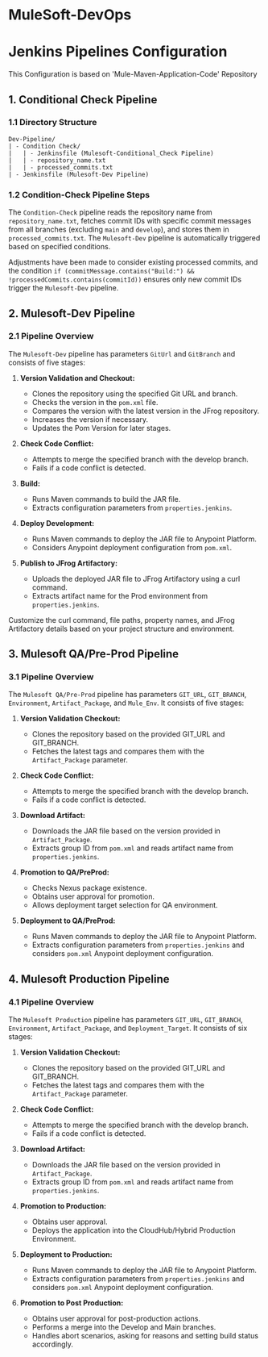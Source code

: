 # MuleSoft-DevOps
# Jenkins Pipelines Configuration
This Configuration is based on 'Mule-Maven-Application-Code' Repository

## 1. Conditional Check Pipeline

### 1.1 Directory Structure

```
Dev-Pipeline/
| - Condition Check/
|   | - Jenkinsfile (Mulesoft-Conditional_Check Pipeline)
|   | - repository_name.txt
|   | - processed_commits.txt
| - Jenkinsfile (Mulesoft-Dev Pipeline)
```

### 1.2 Condition-Check Pipeline Steps

The `Condition-Check` pipeline reads the repository name from `repository_name.txt`, fetches commit IDs with specific commit messages from all branches (excluding `main` and `develop`), and stores them in `processed_commits.txt`. The `Mulesoft-Dev` pipeline is automatically triggered based on specified conditions.

Adjustments have been made to consider existing processed commits, and the condition `if (commitMessage.contains("Build:") && !processedCommits.contains(commitId))` ensures only new commit IDs trigger the `Mulesoft-Dev` pipeline.

## 2. Mulesoft-Dev Pipeline

### 2.1 Pipeline Overview

The `Mulesoft-Dev` pipeline has parameters `GitUrl` and `GitBranch` and consists of five stages:

1. **Version Validation and Checkout:**
   - Clones the repository using the specified Git URL and branch.
   - Checks the version in the `pom.xml` file.
   - Compares the version with the latest version in the JFrog repository.
   - Increases the version if necessary.
   - Updates the Pom Version for later stages.

2. **Check Code Conflict:**
   - Attempts to merge the specified branch with the develop branch.
   - Fails if a code conflict is detected.

3. **Build:**
   - Runs Maven commands to build the JAR file.
   - Extracts configuration parameters from `properties.jenkins`.

4. **Deploy Development:**
   - Runs Maven commands to deploy the JAR file to Anypoint Platform.
   - Considers Anypoint deployment configuration from `pom.xml`.

5. **Publish to JFrog Artifactory:**
   - Uploads the deployed JAR file to JFrog Artifactory using a curl command.
   - Extracts artifact name for the Prod environment from `properties.jenkins`.

Customize the curl command, file paths, property names, and JFrog Artifactory details based on your project structure and environment.

## 3. Mulesoft QA/Pre-Prod Pipeline

### 3.1 Pipeline Overview

The `Mulesoft QA/Pre-Prod` pipeline has parameters `GIT_URL`, `GIT_BRANCH`, `Environment`, `Artifact_Package`, and `Mule_Env`. It consists of five stages:

1. **Version Validation Checkout:**
   - Clones the repository based on the provided GIT_URL and GIT_BRANCH.
   - Fetches the latest tags and compares them with the `Artifact_Package` parameter.

2. **Check Code Conflict:**
   - Attempts to merge the specified branch with the develop branch.
   - Fails if a code conflict is detected.

3. **Download Artifact:**
   - Downloads the JAR file based on the version provided in `Artifact_Package`.
   - Extracts group ID from `pom.xml` and reads artifact name from `properties.jenkins`.

4. **Promotion to QA/PreProd:**
   - Checks Nexus package existence.
   - Obtains user approval for promotion.
   - Allows deployment target selection for QA environment.

5. **Deployment to QA/PreProd:**
   - Runs Maven commands to deploy the JAR file to Anypoint Platform.
   - Extracts configuration parameters from `properties.jenkins` and considers `pom.xml` Anypoint deployment configuration.

## 4. Mulesoft Production Pipeline

### 4.1 Pipeline Overview

The `Mulesoft Production` pipeline has parameters `GIT_URL`, `GIT_BRANCH`, `Environment`, `Artifact_Package`, and `Deployment_Target`. It consists of six stages:

1. **Version Validation Checkout:**
   - Clones the repository based on the provided GIT_URL and GIT_BRANCH.
   - Fetches the latest tags and compares them with the `Artifact_Package` parameter.

2. **Check Code Conflict:**
   - Attempts to merge the specified branch with the develop branch.
   - Fails if a code conflict is detected.

3. **Download Artifact:**
   - Downloads the JAR file based on the version provided in `Artifact_Package`.
   - Extracts group ID from `pom.xml` and reads artifact name from `properties.jenkins`.

4. **Promotion to Production:**
   - Obtains user approval.
   - Deploys the application into the CloudHub/Hybrid Production Environment.

5. **Deployment to Production:**
   - Runs Maven commands to deploy the JAR file to Anypoint Platform.
   - Extracts configuration parameters from `properties.jenkins` and considers `pom.xml` Anypoint deployment configuration.

6. **Promotion to Post Production:**
   - Obtains user approval for post-production actions.
   - Performs a merge into the Develop and Main branches.
   - Handles abort scenarios, asking for reasons and setting build status accordingly.
